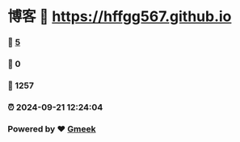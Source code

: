 # 博客 :link: https://hffgg567.github.io 
### :page_facing_up: [5](https://hffgg567.github.io/tag.html) 
### :speech_balloon: 0 
### :hibiscus: 1257 
### :alarm_clock: 2024-09-21 12:24:04 
### Powered by :heart: [Gmeek](https://github.com/Meekdai/Gmeek)
